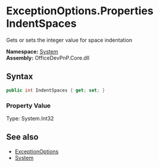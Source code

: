 # ExceptionOptions.Properties IndentSpaces
 Gets or sets the integer value for space indentation   

**Namespace:** [System](System.md)  
**Assembly:** OfficeDevPnP.Core.dll  
## Syntax
```C#
public int IndentSpaces { get; set; }
```

### Property Value
Type: System.Int32  

## See also
- [ExceptionOptions](System.ExceptionOptions.md) 
- [System](System.md) 
